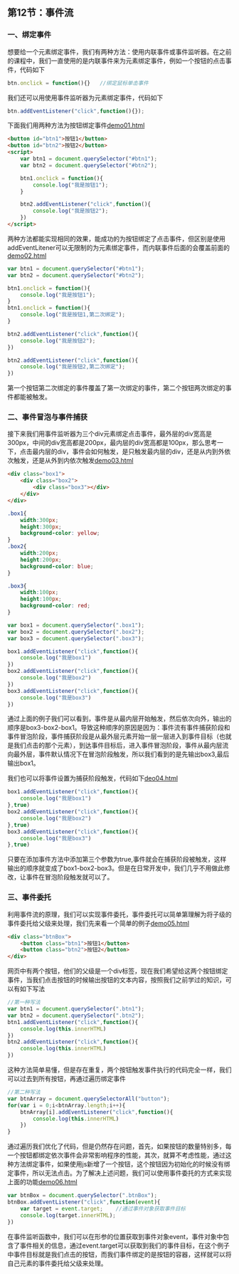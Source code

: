 ## 第12节：事件流

### 一、绑定事件
想要给一个元素绑定事件，我们有两种方法：使用内联事件或事件监听器。在之前的课程中，我们一直使用的是内联事件来为元素绑定事件，例如一个按钮的点击事件，代码如下
``` js
btn.onclick = function(){}   //绑定鼠标单击事件
```

我们还可以用使用事件监听器为元素绑定事件，代码如下
``` js
btn.addEventListener("click",function(){});
```
下面我们用两种方法为按钮绑定事件[demo01.html](https://github.com/xiaozhoulee/xiaozhou-examples/blob/master/02-JavaScript%E5%85%A5%E9%97%A8/%E7%AC%AC12%E8%8A%82%EF%BC%9A%E4%BA%8B%E4%BB%B6%E6%B5%81/demo01.html)

``` html
<button id="btn1">按钮1</button>
<button id="btn2">按钮2</button>
<script>
    var btn1 = document.querySelector("#btn1");
    var btn2 = document.querySelector("#btn2");

    btn1.onclick = function(){
        console.log("我是按钮1");
    }

    btn2.addEventListener("click",function(){
        console.log("我是按钮2");
    })
</script>
```
两种方法都能实现相同的效果，能成功的为按钮绑定了点击事件，但区别是使用addEventLitener可以无限制的为元素绑定事件，而内联事件后面的会覆盖前面的[demo02.html](https://github.com/xiaozhoulee/xiaozhou-examples/blob/master/02-JavaScript%E5%85%A5%E9%97%A8/%E7%AC%AC12%E8%8A%82%EF%BC%9A%E4%BA%8B%E4%BB%B6%E6%B5%81/demo02.html)

``` js
var btn1 = document.querySelector("#btn1");
var btn2 = document.querySelector("#btn2");

btn1.onclick = function(){
    console.log("我是按钮1");
}
btn1.onclick = function(){
    console.log("我是按钮1,第二次绑定");
}

btn2.addEventListener("click",function(){
    console.log("我是按钮2");
})

btn2.addEventListener("click",function(){
    console.log("我是按钮2,第二次绑定");
})
```

第一个按钮第二次绑定的事件覆盖了第一次绑定的事件，第二个按钮两次绑定的事件都能被触发。

### 二、事件冒泡与事件捕获
接下来我们用事件监听器为三个div元素绑定点击事件，最外层的div宽高是300px，中间的div宽高都是200px，最内层的div宽高都是100px，那么思考一下，点击最内层的div，事件会如何触发，是只触发最内层的div，还是从内到外依次触发，还是从外到内依次触发[demo03.html](https://github.com/xiaozhoulee/xiaozhou-examples/blob/master/02-JavaScript%E5%85%A5%E9%97%A8/%E7%AC%AC12%E8%8A%82%EF%BC%9A%E4%BA%8B%E4%BB%B6%E6%B5%81/demo03.html)
``` html
<div class="box1">
    <div class="box2">
        <div class="box3"></div>
    </div>
</div>
```

``` css
.box1{
    width:300px;
    height:300px;
    background-color: yellow;
}
.box2{
    width:200px;
    height:200px;
    background-color: blue;
}

.box3{
    width:100px;
    height:100px;
    background-color: red;
}
```

``` js
var box1 = document.querySelector(".box1");
var box2 = document.querySelector(".box2");
var box3 = document.querySelector(".box3");

box1.addEventListener("click",function(){
    console.log("我是box1")
})
box2.addEventListener("click",function(){
    console.log("我是box2")
})
box3.addEventListener("click",function(){
    console.log("我是box3")
})
```
通过上面的例子我们可以看到，事件是从最内层开始触发，然后依次向外，输出的顺序是box3-box2-box1。导致这种顺序的原因是因为：事件流有事件捕获阶段和事件冒泡阶段，事件捕获阶段是从最外层元素开始一层一层进入到事件目标（也就是我们点击的那个元素），到达事件目标后，进入事件冒泡阶段，事件从最内层流向最外层，事件默认情况下在冒泡阶段触发，所以我们看到的是先输出box3,最后输出box1。

我们也可以将事件设置为捕获阶段触发，代码如下[deo04.html](https://github.com/xiaozhoulee/xiaozhou-examples/blob/master/02-JavaScript%E5%85%A5%E9%97%A8/%E7%AC%AC12%E8%8A%82%EF%BC%9A%E4%BA%8B%E4%BB%B6%E6%B5%81/demo04.html)
``` js
box1.addEventListener("click",function(){
    console.log("我是box1")
},true)
box2.addEventListener("click",function(){
    console.log("我是box2")
},true)
box3.addEventListener("click",function(){
    console.log("我是box3")
},true)
```
只要在添加事件方法中添加第三个参数为true,事件就会在捕获阶段被触发，这样输出的顺序就变成了box1-box2-box3。但是在日常开发中，我们几乎不用做此修改，让事件在冒泡阶段触发就可以了。

### 三、事件委托
利用事件流的原理，我们可以实现事件委托，事件委托可以简单第理解为将子级的事件委托给父级来处理，我们先来看一个简单的例子[demo05.html](https://github.com/xiaozhoulee/xiaozhou-examples/blob/master/02-JavaScript%E5%85%A5%E9%97%A8/%E7%AC%AC12%E8%8A%82%EF%BC%9A%E4%BA%8B%E4%BB%B6%E6%B5%81/demo05.html)
``` html
<div class="btnBox">
    <button class="btn1">按钮1</button>
    <button class="btn2">按钮2</button>
</div>
```
网页中有两个按钮，他们的父级是一个div标签，现在我们希望给这两个按钮绑定事件，当我们点击按钮的时候输出按钮的文本内容，按照我们之前学过的知识，可以有如下写法
``` js
//第一种写法
var btn1 = document.querySelector(".btn1");
var btn2 = document.querySelector(".btn2");
btn1.addEventListener("click",function(){
    console.log(this.innerHTML)
})
btn2.addEventListener("click",function(){
    console.log(this.innerHTML)
})
```
这种方法简单易懂，但是存在重复，两个按钮触发事件执行的代码完全一样，我们可以过去到所有按钮，再通过遍历绑定事件
``` js
//第二种写法
var btnArray = document.querySelectorAll("button");
for(var i = 0;i<btnArray.length;i++){
    btnArray[i].addEventListener("click",function(){
        console.log(this.innerHTML)
    })
}
```
通过遍历我们优化了代码，但是仍然存在问题，首先，如果按钮的数量特别多，每一个按钮都绑定依次事件会非常影响程序的性能，其次，就算不考虑性能，通过这种方法绑定事件，如果使用js新增了一个按钮，这个按钮因为初始化的时候没有绑定事件，所以无法点击。为了解决上述问题，我们可以使用事件委托的方式来实现上面的功能[demo06.html](https://github.com/xiaozhoulee/xiaozhou-examples/blob/master/02-JavaScript%E5%85%A5%E9%97%A8/%E7%AC%AC12%E8%8A%82%EF%BC%9A%E4%BA%8B%E4%BB%B6%E6%B5%81/demo06.html)
``` js
var btnBox = document.querySelector(".btnBox");
btnBox.addEventListener("click",function(event){
    var target = event.target;    //通过事件对象获取事件目标
    console.log(target.innerHTML);
})
```
在事件监听函数中，我们可以在形参的位置获取到事件对象event，事件对象中包含了事件相关的信息，通过event.target可以获取到我们的事件目标，在这个例子中事件目标就是我们点击的按钮，而我们事件绑定的是按钮的容器，这样就可以将自己元素的事件委托给父级来处理。